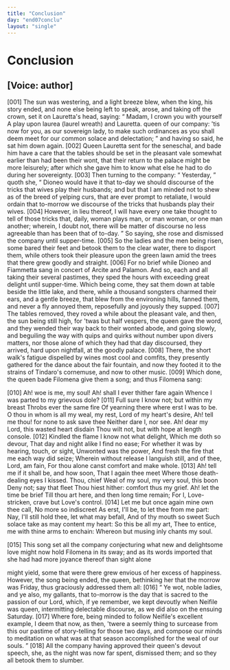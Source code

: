 ```yaml
---
title: "Conclusion"
day: "end07conclu"
layout: "single"
---
```

<div id="d07conclu" type="conclusion" who="author">
 <h1>
  Conclusion
 </h1>
 <p>
  <h2>
   [Voice: author]
  </h2>
 </p>
 <p>
  <a name="p07970001">
   [001]
  </a>
  The sun was westering, and a light breeze blew,
when the king, his story ended, and none else being left to speak, arose, and taking off
the crown, set it on Lauretta's head, saying:
  <q direct="unspecified">
   Madam, I crown you with yourself
   <note>
    A
play upon
    laurea
    (laurel wreath) and Lauretta.
   </note>
   queen of our
company: 'tis now for you, as our sovereign lady, to make such ordinances as you shall
deem meet for our common solace and delectation;
  </q>
  and having so said, he sat him
down again.
  <a name="p07970002">
   [002]
  </a>
  Queen Lauretta sent for the seneschal, and bade him have a care
that the tables should be set in the pleasant vale somewhat earlier than had been their
wont, that their return to the palace might be more leisurely; after which she gave him to
know what else he had to do during her sovereignty.
  <a name="p07970003">
   [003]
  </a>
  Then turning to the
company:
  <q direct="unspecified">
   Yesterday,
  </q>
  quoth she,
  <q direct="unspecified">
   Dioneo would have it that to-day we should
discourse of the tricks that wives play their husbands; and but that I am minded not to
shew as of the breed of yelping curs, that are ever prompt to retaliate, I would ordain
that to-morrow we discourse of the tricks that husbands play their wives.
   <a name="p07970004">
    [004]
   </a>
   However, in lieu thereof, I will have every one take thought to tell of those
tricks
   that, daily, woman plays man, or man woman, or one man another;
wherein, I doubt not, there will be matter of discourse no less agreeable than has been
that of to-day.
  </q>
  So saying, she rose and dismissed the company until
supper-time.
  <a name="p07970005">
   [005]
  </a>
  So the ladies and the men being risen, some bared their feet and
betook them to the clear water, there to disport them, while others took their pleasure
upon the green lawn amid the trees that there grew goodly and straight.
  <a name="p07970006">
   [006]
  </a>
  For no
brief
while Dioneo and Fiammetta sang in concert of Arcite and Palamon.  And so, each and all
taking their several pastimes, they sped the hours with exceeding great delight until
supper-time. Which being come, they sat them down at table beside the little lake, and
there, while a thousand songsters charmed their ears, and a gentle breeze, that blew from
the environing hills, fanned them, and never a fly annoyed them, reposefully and joyously
they supped.
  <a name="p07970007">
   [007]
  </a>
  The tables removed, they roved a while about the pleasant vale,
and then, the sun being still high, for 'twas but half vespers, the queen gave the word,
and they wended their way back to their wonted abode, and going slowly, and beguiling the
way with quips and quirks without number upon divers matters, nor those alone of which
they had that day discoursed, they arrived, hard upon nightfall, at the goodly palace.
  <a name="p07970008">
   [008]
  </a>
  There, the short walk's fatigue dispelled by wines most cool and
comfits, they presently gathered for the dance about the fair fountain,
and now they footed it to the strains of Tindaro's cornemuse, and now to other
music.
  <a name="p07970009">
   [009]
  </a>
  Which done, the queen bade Filomena give them a song; and thus Filomena
sang:
 </p>
 <div3 type="song" who="filomena">
  <lg>
   <a name="p07970010">
    [010]
   </a>
   <l>
    Ah! woe
is me, my soul!
   </l>
   <l>
    Ah! shall I ever thither fare again
   </l>
   <l>
    Whence I
was parted to my grievous dole?
   </l>
  </lg>
  <lg>
   <a name="p07970011">
    [011]
   </a>
   <l>
    Full sure I know not; but
within my breast
   </l>
   <l>
    Throbs ever the same fire
   </l>
   <l>
    Of yearning there
where erst I was to be.
   </l>
   <l>
    O thou in whom is all my weal, my
rest,
   </l>
   <l>
    Lord of my heart's desire,
   </l>
   <l>
    Ah! tell me thou! for none
to ask save thee
   </l>
   <l>
    Neither dare I, nor see.
   </l>
   <l>
    Ah! dear my Lord,
this wasted heart disdain
   </l>
   <l>
    Thou wilt not, but with hope at length
console.
   </l>
  </lg>
  <lg>
   <a name="p07970012">
    [012]
   </a>
   <l>
    Kindled the flame I know not what
delight,
   </l>
   <l>
    Which me doth so devour,
   </l>
   <l>
    That day and night alike I
find no ease;
   </l>
   <l>
    For whether it was by hearing, touch, or
sight,
   </l>
   <l>
    Unwonted was the power,
   </l>
   <l>
    And fresh the fire that me
each way did seize;
   </l>
   <l>
    Wherein without release
   </l>
   <l>
    I languish still,
and of thee, Lord, am fain,
   </l>
   <l>
    For thou alone canst comfort and make
whole.
   </l>
  </lg>
  <lg>
   <a name="p07970013">
    [013]
   </a>
   <l>
    Ah! tell me if it shall be, and how
soon,
   </l>
   <l>
    That I again thee meet
   </l>
   <l>
    Where those death-dealing eyes I
kissed. Thou, chief
   </l>
   <l>
    Weal of my soul, my very soul, this
boon
   </l>
   <l>
    Deny not; say that fleet
   </l>
   <l>
    Thou hiest hither: comfort thus
my grief.
   </l>
   <l>
    Ah! let the time be brief
   </l>
   <l>
    Till thou art here, and
then long time remain;
   </l>
   <l>
    For I, Love-stricken, crave but Love's
control.
   </l>
  </lg>
  <lg>
   <a name="p07970014">
    [014]
   </a>
   <l>
    Let me but once again mine own thee
call,
   </l>
   <l>
    No more so indiscreet
   </l>
   <l>
    As erst, I'll be, to let thee
from me part:
   </l>
   <l>
    Nay, I'll still hold thee, let what may
befall,
   </l>
   <l>
    And of thy mouth so sweet
   </l>
   <l>
    Such solace take as may
content my heart:
   </l>
   <l>
    So this be all my art,
   </l>
   <l>
    Thee to entice, me
with thine arms to enchain:
   </l>
   <l>
    Whereon but musing inly chants my
soul.
   </l>
  </lg>
 </div3>
 <p>
  <a name="p07970015">
   [015]
  </a>
  This song set all the company conjecturing what new and delightsome love might now hold
Filomena in its sway; and as its words imported that she had had more joyance thereof than
sight alone

might yield, some that were there grew envious of her excess of happiness.  However, the
song being ended, the queen, bethinking her that the morrow was Friday, thus graciously
addressed them all:
  <a name="p07970016">
   [016]
  </a>
  <q direct="unspecified">
   Ye wot, noble ladies, and ye also, my gallants, that
to-morrow is the day that is sacred to the passion of our Lord, which, if ye remember, we
kept devoutly when Neifile was queen, intermitting delectable discourse, as we did also on
the ensuing Saturday.
   <a name="p07970017">
    [017]
   </a>
   Where
   fore, being minded to follow Neifile's
excellent example, I deem that now, as then, 'twere a seemly thing to surcease from this
our pastime of story-telling for those two days, and compose our minds to meditation on
what was at that season accomplished for the weal of our souls.
  </q>
  <a name="p07970018">
   [018]
  </a>
  All the
company having approved their queen's devout speech, she, as the night was now far spent,
dismissed them; and so they all betook them to slumber.
 </p>
</div>